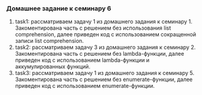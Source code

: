 ### Домашнее задание к семинару 6 ###  
1. task1:  рассматриваем задачу 1 из домашнего задания к семинару 1. Закоментирована часть с решением без использования list comprehension, далее приведен код с использованием сокращенной записи list comprehension.
2. task2: рассматриваем задачу 3 из домашнего задания к семинару 2. Закоментирована часть с решением без lambda-функции, далее приведен код с использованием lambda-функции и аккумулированных функций.
3. task3: рассматриваем задачу 1 из домашнего задания к семинару 5. Закоментирована часть с решением без enumerate-функции, далее приведен код с использованием enumerate-функции.